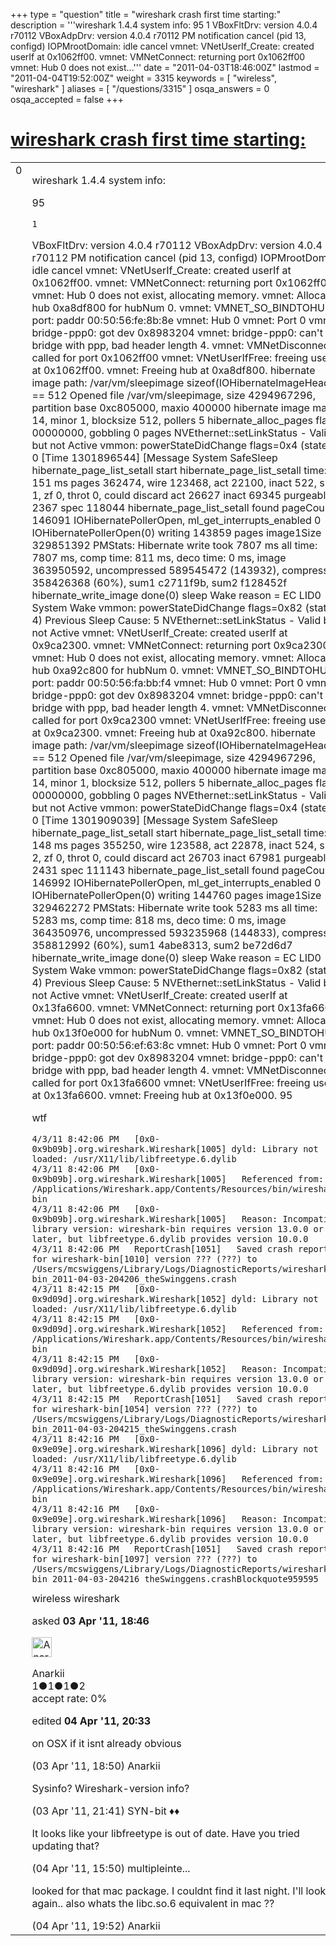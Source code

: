 +++
type = "question"
title = "wireshark crash first time starting:"
description = '''wireshark 1.4.4 system info: 95 1  VBoxFltDrv: version 4.0.4 r70112 VBoxAdpDrv: version 4.0.4 r70112 PM notification cancel (pid 13, configd) IOPMrootDomain: idle cancel vmnet: VNetUserIf_Create: created userIf at 0x1062ff00. vmnet: VMNetConnect: returning port 0x1062ff00 vmnet: Hub 0 does not exist...'''
date = "2011-04-03T18:46:00Z"
lastmod = "2011-04-04T19:52:00Z"
weight = 3315
keywords = [ "wireless", "wireshark" ]
aliases = [ "/questions/3315" ]
osqa_answers = 0
osqa_accepted = false
+++

<div class="headNormal">

# [wireshark crash first time starting:](/questions/3315/wireshark-crash-first-time-starting)

</div>

<div id="main-body">

<div id="askform">

<table id="question-table" style="width:100%;"><colgroup><col style="width: 50%" /><col style="width: 50%" /></colgroup><tbody><tr class="odd"><td style="width: 30px; vertical-align: top"><div class="vote-buttons"><span id="post-3315-upvote" class="ajax-command post-vote up" rel="nofollow" title="I like this post (click again to cancel)"> </span><div id="post-3315-score" class="post-score" title="current number of votes">0</div><span id="post-3315-downvote" class="ajax-command post-vote down" rel="nofollow" title="I dont like this post (click again to cancel)"> </span> <span id="favorite-mark" class="ajax-command favorite-mark" rel="nofollow" title="mark/unmark this question as favorite (click again to cancel)"> </span><div id="favorite-count" class="favorite-count"></div></div></td><td><div id="item-right"><div class="question-body"><p>wireshark 1.4.4 system info:</p><p>95</p><pre><code>1</code></pre><p>VBoxFltDrv: version 4.0.4 r70112 VBoxAdpDrv: version 4.0.4 r70112 PM notification cancel (pid 13, configd) IOPMrootDomain: idle cancel vmnet: VNetUserIf_Create: created userIf at 0x1062ff00. vmnet: VMNetConnect: returning port 0x1062ff00 vmnet: Hub 0 does not exist, allocating memory. vmnet: Allocated hub 0xa8df800 for hubNum 0. vmnet: VMNET_SO_BINDTOHUB: port: paddr 00:50:56:fe:8b:8e vmnet: Hub 0 vmnet: Port 0 vmnet: bridge-ppp0: got dev 0x8983204 vmnet: bridge-ppp0: can't bridge with ppp, bad header length 4. vmnet: VMNetDisconnect called for port 0x1062ff00 vmnet: VNetUserIfFree: freeing userIf at 0x1062ff00. vmnet: Freeing hub at 0xa8df800. hibernate image path: /var/vm/sleepimage sizeof(IOHibernateImageHeader) == 512 Opened file /var/vm/sleepimage, size 4294967296, partition base 0xc805000, maxio 400000 hibernate image major 14, minor 1, blocksize 512, pollers 5 hibernate_alloc_pages flags 00000000, gobbling 0 pages NVEthernet::setLinkStatus - Valid but not Active vmmon: powerStateDidChange flags=0x4 (state 2) 0 [Time 1301896544] [Message System SafeSleep hibernate_page_list_setall start hibernate_page_list_setall time: 151 ms pages 362474, wire 123468, act 22100, inact 522, spec 1, zf 0, throt 0, could discard act 26627 inact 69345 purgeable 2367 spec 118044 hibernate_page_list_setall found pageCount 146091 IOHibernatePollerOpen, ml_get_interrupts_enabled 0 IOHibernatePollerOpen(0) writing 143859 pages image1Size 329851392 PMStats: Hibernate write took 7807 ms all time: 7807 ms, comp time: 811 ms, deco time: 0 ms, image 363950592, uncompressed 589545472 (143932), compressed 358426368 (60%), sum1 c2711f9b, sum2 f128452f hibernate_write_image done(0) sleep Wake reason = EC LID0 System Wake vmmon: powerStateDidChange flags=0x82 (state 4) Previous Sleep Cause: 5 NVEthernet::setLinkStatus - Valid but not Active vmnet: VNetUserIf_Create: created userIf at 0x9ca2300. vmnet: VMNetConnect: returning port 0x9ca2300 vmnet: Hub 0 does not exist, allocating memory. vmnet: Allocated hub 0xa92c800 for hubNum 0. vmnet: VMNET_SO_BINDTOHUB: port: paddr 00:50:56:fa:bb:f4 vmnet: Hub 0 vmnet: Port 0 vmnet: bridge-ppp0: got dev 0x8983204 vmnet: bridge-ppp0: can't bridge with ppp, bad header length 4. vmnet: VMNetDisconnect called for port 0x9ca2300 vmnet: VNetUserIfFree: freeing userIf at 0x9ca2300. vmnet: Freeing hub at 0xa92c800. hibernate image path: /var/vm/sleepimage sizeof(IOHibernateImageHeader) == 512 Opened file /var/vm/sleepimage, size 4294967296, partition base 0xc805000, maxio 400000 hibernate image major 14, minor 1, blocksize 512, pollers 5 hibernate_alloc_pages flags 00000000, gobbling 0 pages NVEthernet::setLinkStatus - Valid but not Active vmmon: powerStateDidChange flags=0x4 (state 2) 0 [Time 1301909039] [Message System SafeSleep hibernate_page_list_setall start hibernate_page_list_setall time: 148 ms pages 355250, wire 123588, act 22878, inact 524, spec 2, zf 0, throt 0, could discard act 26703 inact 67981 purgeable 2431 spec 111143 hibernate_page_list_setall found pageCount 146992 IOHibernatePollerOpen, ml_get_interrupts_enabled 0 IOHibernatePollerOpen(0) writing 144760 pages image1Size 329462272 PMStats: Hibernate write took 5283 ms all time: 5283 ms, comp time: 818 ms, deco time: 0 ms, image 364350976, uncompressed 593235968 (144833), compressed 358812992 (60%), sum1 4abe8313, sum2 be72d6d7 hibernate_write_image done(0) sleep Wake reason = EC LID0 System Wake vmmon: powerStateDidChange flags=0x82 (state 4) Previous Sleep Cause: 5 NVEthernet::setLinkStatus - Valid but not Active vmnet: VNetUserIf_Create: created userIf at 0x13fa6600. vmnet: VMNetConnect: returning port 0x13fa6600 vmnet: Hub 0 does not exist, allocating memory. vmnet: Allocated hub 0x13f0e000 for hubNum 0. vmnet: VMNET_SO_BINDTOHUB: port: paddr 00:50:56:ef:63:8c vmnet: Hub 0 vmnet: Port 0 vmnet: bridge-ppp0: got dev 0x8983204 vmnet: bridge-ppp0: can't bridge with ppp, bad header length 4. vmnet: VMNetDisconnect called for port 0x13fa6600 vmnet: VNetUserIfFree: freeing userIf at 0x13fa6600. vmnet: Freeing hub at 0x13f0e000. 95</p><p>wtf</p><pre><code>4/3/11 8:42:06 PM   [0x0-0x9b09b].org.wireshark.Wireshark[1005] dyld: Library not loaded: /usr/X11/lib/libfreetype.6.dylib
4/3/11 8:42:06 PM   [0x0-0x9b09b].org.wireshark.Wireshark[1005]   Referenced from: /Applications/Wireshark.app/Contents/Resources/bin/wireshark-bin
4/3/11 8:42:06 PM   [0x0-0x9b09b].org.wireshark.Wireshark[1005]   Reason: Incompatible library version: wireshark-bin requires version 13.0.0 or later, but libfreetype.6.dylib provides version 10.0.0
4/3/11 8:42:06 PM   ReportCrash[1051]   Saved crash report for wireshark-bin[1010] version ??? (???) to /Users/mcswiggens/Library/Logs/DiagnosticReports/wireshark-bin_2011-04-03-204206_theSwinggens.crash
4/3/11 8:42:15 PM   [0x0-0x9d09d].org.wireshark.Wireshark[1052] dyld: Library not loaded: /usr/X11/lib/libfreetype.6.dylib
4/3/11 8:42:15 PM   [0x0-0x9d09d].org.wireshark.Wireshark[1052]   Referenced from: /Applications/Wireshark.app/Contents/Resources/bin/wireshark-bin
4/3/11 8:42:15 PM   [0x0-0x9d09d].org.wireshark.Wireshark[1052]   Reason: Incompatible library version: wireshark-bin requires version 13.0.0 or later, but libfreetype.6.dylib provides version 10.0.0
4/3/11 8:42:15 PM   ReportCrash[1051]   Saved crash report for wireshark-bin[1054] version ??? (???) to /Users/mcswiggens/Library/Logs/DiagnosticReports/wireshark-bin_2011-04-03-204215_theSwinggens.crash
4/3/11 8:42:16 PM   [0x0-0x9e09e].org.wireshark.Wireshark[1096] dyld: Library not loaded: /usr/X11/lib/libfreetype.6.dylib
4/3/11 8:42:16 PM   [0x0-0x9e09e].org.wireshark.Wireshark[1096]   Referenced from: /Applications/Wireshark.app/Contents/Resources/bin/wireshark-bin
4/3/11 8:42:16 PM   [0x0-0x9e09e].org.wireshark.Wireshark[1096]   Reason: Incompatible library version: wireshark-bin requires version 13.0.0 or later, but libfreetype.6.dylib provides version 10.0.0
4/3/11 8:42:16 PM   ReportCrash[1051]   Saved crash report for wireshark-bin[1097] version ??? (???) to /Users/mcswiggens/Library/Logs/DiagnosticReports/wireshark-bin_2011-04-03-204216_theSwinggens.crashBlockquote959595</code></pre></div><div id="question-tags" class="tags-container tags"><span class="post-tag tag-link-wireless" rel="tag" title="see questions tagged &#39;wireless&#39;">wireless</span> <span class="post-tag tag-link-wireshark" rel="tag" title="see questions tagged &#39;wireshark&#39;">wireshark</span></div><div id="question-controls" class="post-controls"></div><div class="post-update-info-container"><div class="post-update-info post-update-info-user"><p>asked <strong>03 Apr '11, 18:46</strong></p><img src="https://secure.gravatar.com/avatar/8a6f8f1984a060008622f25ffe4a9dd2?s=32&amp;d=identicon&amp;r=g" class="gravatar" width="32" height="32" alt="Anarkii&#39;s gravatar image" /><p><span>Anarkii</span><br />
<span class="score" title="1 reputation points">1</span><span title="1 badges"><span class="badge1">●</span><span class="badgecount">1</span></span><span title="1 badges"><span class="silver">●</span><span class="badgecount">1</span></span><span title="2 badges"><span class="bronze">●</span><span class="badgecount">2</span></span><br />
<span class="accept_rate" title="Rate of the user&#39;s accepted answers">accept rate:</span> <span title="Anarkii has no accepted answers">0%</span></p></div><div class="post-update-info post-update-info-edited"><p><span> edited <strong>04 Apr '11, 20:33</strong> </span></p></div></div><div id="comments-container-3315" class="comments-container"><span id="3316"></span><div id="comment-3316" class="comment"><div id="post-3316-score" class="comment-score"></div><div class="comment-text"><p>on OSX if it isnt already obvious</p></div><div id="comment-3316-info" class="comment-info"><span class="comment-age">(03 Apr '11, 18:50)</span> <span class="comment-user userinfo">Anarkii</span></div></div><span id="3317"></span><div id="comment-3317" class="comment"><div id="post-3317-score" class="comment-score"></div><div class="comment-text"><p>Sysinfo? Wireshark-version info?</p></div><div id="comment-3317-info" class="comment-info"><span class="comment-age">(03 Apr '11, 21:41)</span> <span class="comment-user userinfo">SYN-bit ♦♦</span></div></div><span id="3331"></span><div id="comment-3331" class="comment"><div id="post-3331-score" class="comment-score"></div><div class="comment-text"><p>It looks like your libfreetype is out of date. Have you tried updating that?</p></div><div id="comment-3331-info" class="comment-info"><span class="comment-age">(04 Apr '11, 15:50)</span> <span class="comment-user userinfo">multipleinte...</span></div></div><span id="3335"></span><div id="comment-3335" class="comment"><div id="post-3335-score" class="comment-score"></div><div class="comment-text"><p>looked for that mac package. I couldnt find it last night. I'll look again.. also whats the libc.so.6 equivalent in mac ??</p></div><div id="comment-3335-info" class="comment-info"><span class="comment-age">(04 Apr '11, 19:52)</span> <span class="comment-user userinfo">Anarkii</span></div></div></div><div id="comment-tools-3315" class="comment-tools"></div><div class="clear"></div><div id="comment-3315-form-container" class="comment-form-container"></div><div class="clear"></div></div></td></tr></tbody></table>

</div>

</div>

